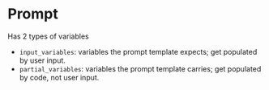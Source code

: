 # Prompt
Has 2 types of variables </br>
- `input_variables`: variables the prompt template expects; get populated by user input.
- `partial_variables`: variables the prompt template carries; get populated by code, not user input.